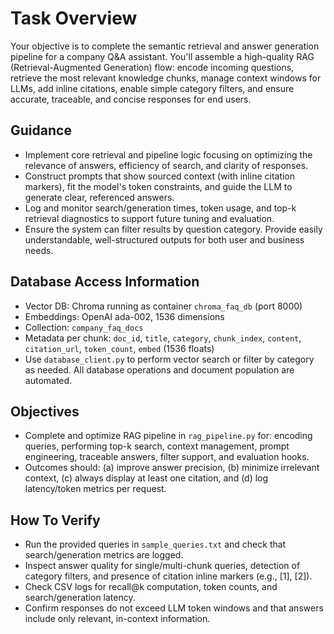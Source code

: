 # Task Overview
Your objective is to complete the semantic retrieval and answer generation pipeline for a company Q&A assistant. You'll assemble a high-quality RAG (Retrieval-Augmented Generation) flow: encode incoming questions, retrieve the most relevant knowledge chunks, manage context windows for LLMs, add inline citations, enable simple category filters, and ensure accurate, traceable, and concise responses for end users.

## Guidance
- Implement core retrieval and pipeline logic focusing on optimizing the relevance of answers, efficiency of search, and clarity of responses.
- Construct prompts that show sourced context (with inline citation markers), fit the model's token constraints, and guide the LLM to generate clear, referenced answers.
- Log and monitor search/generation times, token usage, and top-k retrieval diagnostics to support future tuning and evaluation.
- Ensure the system can filter results by question category. Provide easily understandable, well-structured outputs for both user and business needs.

## Database Access Information
- Vector DB: Chroma running as container `chroma_faq_db` (port 8000)
- Embeddings: OpenAI ada-002, 1536 dimensions
- Collection: `company_faq_docs`
- Metadata per chunk: `doc_id`, `title`, `category`, `chunk_index`, `content`, `citation_url`, `token_count`, `embed` (1536 floats)
- Use `database_client.py` to perform vector search or filter by category as needed. All database operations and document population are automated.

## Objectives
- Complete and optimize RAG pipeline in `rag_pipeline.py` for: encoding queries, performing top-k search, context management, prompt engineering, traceable answers, filter support, and evaluation hooks.
- Outcomes should: (a) improve answer precision, (b) minimize irrelevant context, (c) always display at least one citation, and (d) log latency/token metrics per request.

## How To Verify
- Run the provided queries in `sample_queries.txt` and check that search/generation metrics are logged.
- Inspect answer quality for single/multi-chunk queries, detection of category filters, and presence of citation inline markers (e.g., [1], [2]).
- Check CSV logs for recall@k computation, token counts, and search/generation latency.
- Confirm responses do not exceed LLM token windows and that answers include only relevant, in-context information.